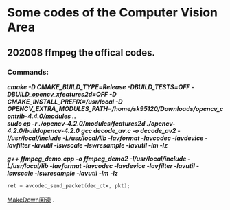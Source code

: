# Some codes of the Computer Vision Area

## 202008 ffmpeg the offical codes.

### Commands:
***cmake  -D CMAKE_BUILD_TYPE=Release -DBUILD_TESTS=OFF -DBUILD_opencv_xfeatures2d=OFF -D CMAKE_INSTALL_PREFIX=/usr/local -D OPENCV_EXTRA_MODULES_PATH=/home/sk95120/Downloads/opencv_contrib-4.4.0/modules  ..***  
***sudo cp -r ./opencv-4.2.0/modules/features2d ./opencv-4.2.0/buildopencv-4.2.0***
***gcc decode_av.c -o decode_av2 -I/usr/local/include -L/usr/local/lib -lavformat -lavcodec -lavdevice -lavfilter -lavutil -lswscale -lswresample -lavutil -lm -lz***

***g++ ffmpeg_demo.cpp -o ffmpeg_demo2 -I/usr/local/include -L/usr/local/lib -lavformat -lavcodec -lavdevice -lavfilter -lavutil -lswscale -lswresample -lavutil -lm -lz***

```C
ret = avcodec_send_packet(dec_ctx, pkt);
```

[MakeDown阅读](www.mdeditor.com) .
